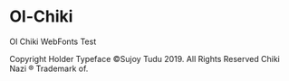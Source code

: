 # Ol-Chiki
Ol Chiki WebFonts Test

Copyright Holder
Typeface ©Sujoy Tudu 2019. All Rights Reserved
Chiki Nazi ® Trademark of.

